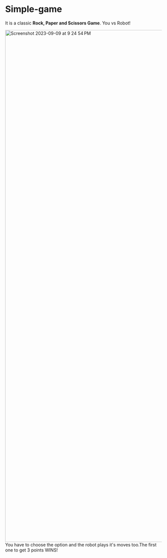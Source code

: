 # Simple-game
It is a classic **Rock, Paper  and Scissors Game**. You vs Robot!

<img width="1643" alt="Screenshot 2023-09-09 at 9 24 54 PM" src="https://github.com/riyaz-soni5/Simple-game/assets/77921406/b25c0a64-8e6a-4917-ac88-e15c6afcc67c">
You have to choose the option and the robot plays it's moves too.The first one to get 3 points WINS!



